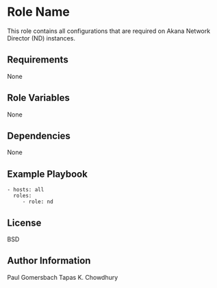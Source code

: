 Role Name
=========

This role contains all configurations that are required on Akana Network Director (ND) instances. 

Requirements
------------

None

Role Variables
--------------

None

Dependencies
------------

None

Example Playbook
----------------

    - hosts: all 
      roles:
         - role: nd

License
-------

BSD

Author Information
------------------
 Paul Gomersbach
 Tapas K. Chowdhury
 
